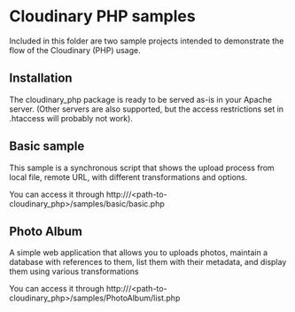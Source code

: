 Cloudinary PHP samples
======================

Included in this folder are two sample projects intended to demonstrate the flow of the Cloudinary (PHP) usage.


## Installation
The cloudinary\_php package is ready to be served as-is in your Apache server. (Other servers are also supported, but the access restrictions set in .htaccess will probably not work).


## Basic sample
This sample is a synchronous script that shows the upload process from local file, remote URL, with different transformations and options.

You can access it through http://<yourserver>/<path-to-cloudinary_php>/samples/basic/basic.php

## Photo Album
A simple web application that allows you to uploads photos, maintain a database with references to them, list them with their metadata, and display them using various transformations

You can access it through http://<yourserver>/<path-to-cloudinary_php>/samples/PhotoAlbum/list.php

